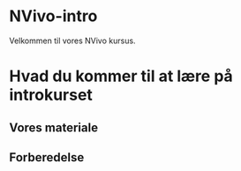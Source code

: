 # NVivo-intro
Velkommen til vores NVivo kursus.


# Hvad du kommer til at lære på introkurset



## Vores materiale


## Forberedelse
